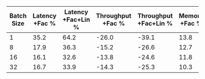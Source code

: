| Batch Size | Latency +Fac % | Latency +Fac+Lin % | Throughput +Fac % | Throughput +Fac+Lin % | Memory +Fac % | Memory +Fac+Lin % |
| --- | --- | --- | --- | --- | --- | --- |
| 1 | 35.2 | 64.2 | -26.0 | -39.1 | 13.8 | 27.5 |
| 8 | 17.9 | 36.3 | -15.2 | -26.6 | 12.7 | 25.4 |
| 16 | 16.1 | 32.6 | -13.8 | -24.6 | 11.8 | 23.4 |
| 32 | 16.7 | 33.9 | -14.3 | -25.3 | 10.3 | 20.5 |
